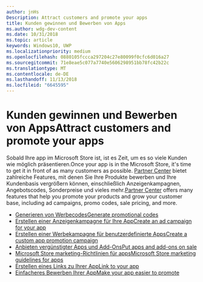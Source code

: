 ```yaml
---
author: jnHs
Description: Attract customers and promote your apps
title: Kunden gewinnen und Bewerben von Apps
ms.author: wdg-dev-content
ms.date: 10/31/2018
ms.topic: article
keywords: Windows10, UWP
ms.localizationpriority: medium
ms.openlocfilehash: 0880105fccca297204c27e80099f0cfc6d016a27
ms.sourcegitcommit: 71e8eae5c077a7740e5606298951bb78fc42b22c
ms.translationtype: MT
ms.contentlocale: de-DE
ms.lasthandoff: 11/13/2018
ms.locfileid: "6645595"
---
```

# <a name="attract-customers-and-promote-your-apps"></a><span data-ttu-id="6792c-103">Kunden gewinnen und Bewerben von Apps</span><span class="sxs-lookup"><span data-stu-id="6792c-103">Attract customers and promote your apps</span></span>

<span data-ttu-id="6792c-104">Sobald Ihre app im Microsoft Store ist, ist es Zeit, um es so viele Kunden wie möglich präsentieren.</span><span class="sxs-lookup"><span data-stu-id="6792c-104">Once your app is in the Microsoft Store, it's time to get it in front of as many customers as possible.</span></span> <span data-ttu-id="6792c-105">[Partner Center](https://partner.microsoft.com/dashboard) bietet zahlreiche Features, mit denen Sie Ihre Produkte bewerben und Ihre Kundenbasis vergrößern können, einschließlich Anzeigenkampagnen, Angebotscodes, Sonderpreise und vieles mehr.</span><span class="sxs-lookup"><span data-stu-id="6792c-105">[Partner Center](https://partner.microsoft.com/dashboard) offers many features that help you promote your products and grow your customer base, including ad campaigns, promo codes, sale pricing, and more.</span></span>

-   [<span data-ttu-id="6792c-106">Generieren von Werbecodes</span><span class="sxs-lookup"><span data-stu-id="6792c-106">Generate promotional codes</span></span>](generate-promotional-codes.md)
-   [<span data-ttu-id="6792c-107">Erstellen einer Anzeigenkampagne für Ihre App</span><span class="sxs-lookup"><span data-stu-id="6792c-107">Create an ad campaign for your app</span></span>](create-an-ad-campaign-for-your-app.md)
-   [<span data-ttu-id="6792c-108">Erstellen einer Werbekampagne für benutzerdefinierte Apps</span><span class="sxs-lookup"><span data-stu-id="6792c-108">Create a custom app promotion campaign</span></span>](create-a-custom-app-promotion-campaign.md)
-   [<span data-ttu-id="6792c-109">Anbieten vergünstigter Apps und Add-Ons</span><span class="sxs-lookup"><span data-stu-id="6792c-109">Put apps and add-ons on sale</span></span>](put-apps-and-add-ons-on-sale.md)
-   [<span data-ttu-id="6792c-110">Microsoft Store marketing-Richtlinien für apps</span><span class="sxs-lookup"><span data-stu-id="6792c-110">Microsoft Store marketing guidelines for apps</span></span>](app-marketing-guidelines.md)
-   [<span data-ttu-id="6792c-111">Erstellen eines Links zu Ihrer App</span><span class="sxs-lookup"><span data-stu-id="6792c-111">Link to your app</span></span>](link-to-your-app.md)
-   [<span data-ttu-id="6792c-112">Einfacheres Bewerben Ihrer App</span><span class="sxs-lookup"><span data-stu-id="6792c-112">Make your app easier to promote</span></span>](make-your-app-easier-to-promote.md)

 

 
